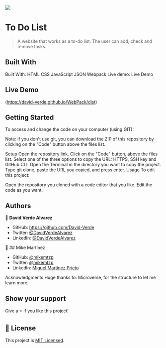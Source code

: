 ![](https://img.shields.io/badge/Microverse-blueviolet)

# To Do List

> A website that works as a to-do list. The user can add, check and remove tasks.
## Built With

Built With:
HTML
CSS
JavaScript
JSON
Webpack
Live demo:
Live Demo


## Live Demo

(https://david-verde.github.io/WebPack/dist)


## Getting Started

To access and change the code on your computer (using GIT):

Note: if you don't use git, you can download the ZIP of this repository by clicking on the "Code" button above the files list.

Setup
Open the repository link.
Click on the "Code" button, above the files list.
Select one of the three options to copy the URL: HTTPS, SSH key and GitHub CLI.
Open the Terminal in the directory you want to copy the project.
Type git clone, paste the URL you copied, and press enter.
Usage
To edit this project:

Open the repository you cloned with a code editor that you like.
Edit the code as you want.







## Authors



👤 **David Verde Alvarez**

- GitHub: https://github.com/David-Verde
- Twitter: [@DavidVerdeAlvarez](https://twitter.com/UnyieldingOne)
- LinkedIn: [@DavidVerdeAlvarez](https://www.linkedin.com/in/david-verde-3349b114b/)

👤 ## Mike Martínez

- GitHub: [@mikemtzp](https://github.com/mikemtzp)
- Twitter: [@mikemtzp](https://twitter.com/mikemtzp)
- LinkedIn: [Miguel Martínez Prieto](https://www.linkedin.com/in/miguel-mart%C3%ADnez-prieto-a42406166/)




Acknowledgments
Huge thanks to:
Microverse, for the structure to let me learn more.

## Show your support

Give a ⭐️ if you like this project!



## 📝 License

This project is [MIT Licensed](https://github.com/David-Verde/To-do-list-test/blob/test-mike/LICENSE).
